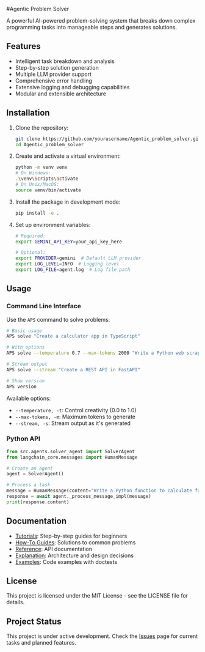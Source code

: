 #Agentic Problem Solver

A powerful AI-powered problem-solving system that breaks down complex programming tasks into manageable steps and generates solutions.

## Features

- Intelligent task breakdown and analysis
- Step-by-step solution generation
- Multiple LLM provider support
- Comprehensive error handling
- Extensive logging and debugging capabilities
- Modular and extensible architecture

## Installation

1. Clone the repository:

   ```bash
   git clone https://github.com/yourusername/Agentic_problem_solver.git
   cd Agentic_problem_solver
   ```

2. Create and activate a virtual environment:

   ```bash
   python -m venv venv
   # On Windows:
   .\venv\Scripts\activate
   # On Unix/MacOS:
   source venv/bin/activate
   ```

3. Install the package in development mode:

   ```bash
   pip install -e .
   ```

4. Set up environment variables:

   ```bash
   # Required:
   export GEMINI_API_KEY=your_api_key_here

   # Optional:
   export PROVIDER=gemini  # Default LLM provider
   export LOG_LEVEL=INFO  # Logging level
   export LOG_FILE=agent.log  # Log file path
   ```

## Usage

### Command Line Interface

Use the `APS` command to solve problems:

```bash
# Basic usage
APS solve "Create a calculator app in TypeScript"

# With options
APS solve --temperature 0.7 --max-tokens 2000 "Write a Python web scraper"

# Stream output
APS solve --stream "Create a REST API in FastAPI"

# Show version
APS version
```

Available options:

- `--temperature, -t`: Control creativity (0.0 to 1.0)
- `--max-tokens, -m`: Maximum tokens to generate
- `--stream, -s`: Stream output as it's generated

### Python API

```python
from src.agents.solver_agent import SolverAgent
from langchain_core.messages import HumanMessage

# Create an agent
agent = SolverAgent()

# Process a task
message = HumanMessage(content="Write a Python function to calculate factorial")
response = await agent._process_message_impl(message)
print(response.content)
```

## Documentation

- [Tutorials](docs/tutorials/): Step-by-step guides for beginners
- [How-To Guides](docs/howto/): Solutions to common problems
- [Reference](docs/reference/): API documentation
- [Explanation](docs/explanation/): Architecture and design decisions
- [Examples](docs/examples.py): Code examples with doctests

## License

This project is licensed under the MIT License - see the LICENSE file for details.

## Project Status

This project is under active development. Check the [Issues](https://github.com/yourusername/Agentic_problem_solver/issues) page for current tasks and planned features.
